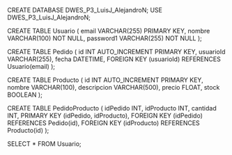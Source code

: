 CREATE DATABASE DWES_P3_LuisJ_AlejandroN;
USE DWES_P3_LuisJ_AlejandroN;

CREATE TABLE Usuario (
    email VARCHAR(255) PRIMARY KEY,
    nombre VARCHAR(100) NOT NULL,
    password1 VARCHAR(255) NOT NULL
);


CREATE TABLE Pedido (
    id INT AUTO_INCREMENT PRIMARY KEY,
    usuarioId VARCHAR(255),
    fecha DATETIME,
    FOREIGN KEY (usuarioId) REFERENCES Usuario(email)
);

CREATE TABLE Producto (
    id INT AUTO_INCREMENT PRIMARY KEY,
    nombre VARCHAR(100),
    descripcion VARCHAR(500),
    precio FLOAT,
    stock BOOLEAN
);

CREATE TABLE PedidoProducto (
    idPedido INT,
    idProducto INT,
    cantidad INT,
    PRIMARY KEY (idPedido, idProducto),
    FOREIGN KEY (idPedido) REFERENCES Pedido(id),
    FOREIGN KEY (idProducto) REFERENCES Producto(id)
);

SELECT * FROM Usuario;